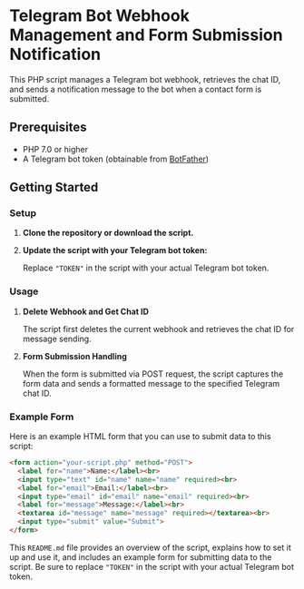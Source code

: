 # Telegram Bot Webhook Management and Form Submission Notification

This PHP script manages a Telegram bot webhook, retrieves the chat ID, and sends a notification message to the bot when a contact form is submitted.

## Prerequisites

- PHP 7.0 or higher
- A Telegram bot token (obtainable from [BotFather](https://core.telegram.org/bots#botfather))

## Getting Started

### Setup

1. **Clone the repository or download the script.**

2. **Update the script with your Telegram bot token:**

   Replace `"TOKEN"` in the script with your actual Telegram bot token.

### Usage

1. **Delete Webhook and Get Chat ID**

   The script first deletes the current webhook and retrieves the chat ID for message sending.

2. **Form Submission Handling**

   When the form is submitted via POST request, the script captures the form data and sends a formatted message to the specified Telegram chat ID.

### Example Form

Here is an example HTML form that you can use to submit data to this script:

```html
<form action="your-script.php" method="POST">
  <label for="name">Name:</label><br>
  <input type="text" id="name" name="name" required><br>
  <label for="email">Email:</label><br>
  <input type="email" id="email" name="email" required><br>
  <label for="message">Message:</label><br>
  <textarea id="message" name="message" required></textarea><br>
  <input type="submit" value="Submit">
</form>
```

This `README.md` file provides an overview of the script, explains how to set it up and use it, and includes an example form for submitting data to the script. Be sure to replace `"TOKEN"` in the script with your actual Telegram bot token.
